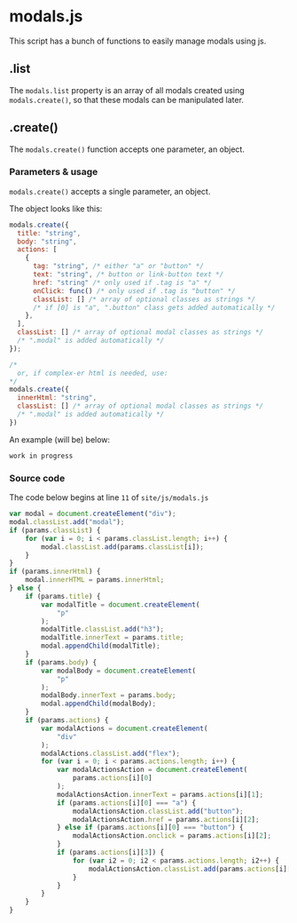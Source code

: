 # modals.js

This script has a bunch of functions to easily manage modals using js.

## .list

The `modals.list` property is an array of all modals created using `modals.create()`, so that these modals can be manipulated later.

## .create()

The `modals.create()` function accepts one parameter, an object.

### Parameters & usage

`modals.create()` accepts a single parameter, an object.

The object looks like this:

```javascript
modals.create({
  title: "string",
  body: "string",
  actions: [
    {
      tag: "string", /* either "a" or "button" */
      text: "string", /* button or link-button text */
      href: "string" /* only used if .tag is "a" */
      onClick: func() /* only used if .tag is "button" */
      classList: [] /* array of optional classes as strings */
      /* if [0] is "a", ".button" class gets added automatically */
    },
  ],
  classList: [] /* array of optional modal classes as strings */
  /* ".modal" is added automatically */
});

/*
  or, if complex-er html is needed, use:
*/
modals.create({
  innerHtml: "string",
  classList: [] /* array of optional modal classes as strings */
  /* ".modal" is added automatically */
})
```

An example (will be) below:
```
work in progress
```

### Source code

The code below begins at line `11` of `site/js/modals.js`

```javascript
var modal = document.createElement("div");
modal.classList.add("modal");
if (params.classList) {
    for (var i = 0; i < params.classList.length; i++) {
        modal.classList.add(params.classList[i]);
    }
}
if (params.innerHtml) {
    modal.innerHTML = params.innerHtml;
} else {
    if (params.title) {
        var modalTitle = document.createElement(
            "p"
        );
        modalTitle.classList.add("h3");
        modalTitle.innerText = params.title;
        modal.appendChild(modalTitle);
    }
    if (params.body) {
        var modalBody = document.createElement(
            "p"
        );
        modalBody.innerText = params.body;
        modal.appendChild(modalBody);
    }
    if (params.actions) {
        var modalActions = document.createElement(
            "div"
        );
        modalActions.classList.add("flex");
        for (var i = 0; i < params.actions.length; i++) {
            var modalActionsAction = document.createElement(
                params.actions[i][0]
            );
            modalActionsAction.innerText = params.actions[i][1];
            if (params.actions[i][0] === "a") {
                modalActionsAction.classList.add("button");
                modalActionsAction.href = params.actions[i][2];
            } else if (params.actions[i][0] === "button") {
                modalActionsAction.onclick = params.actions[i][2];
            }
            if (params.actions[i][3]) {
                for (var i2 = 0; i2 < params.actions.length; i2++) {
                    modalActionsAction.classList.add(params.actions[i][3][i2]);
                }
            }
        }
    }
}
```
